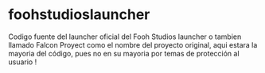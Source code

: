 # foohstudioslauncher
Codigo fuente del launcher oficial del Fooh Studios launcher o tambien llamado Falcon Proyect como el nombre del proyecto original, aqui estara la mayoria del código, pues no en su mayoria por temas de protección al usuario !
